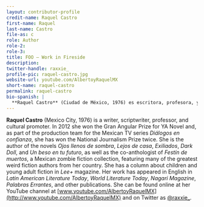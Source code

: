```yaml
---
layout: contributor-profile
credit-name: Raquel Castro
first-name: Raquel
last-name: Castro
file-as: c
role: Author
role-2:
role-3:
title: FOO — Work in Fireside
description: 
twitter-handle: raxxie_
profile-pic: raquel-castro.jpg
website-url: youtube.com/AlbertoyRaquelMX
short-name: raquel-castro
permalink: raquel-castro
bio-spanish: |
  **Raquel Castro** (Ciudad de México, 1976) es escritora, profesora, y promotora cultural. En 2012 ganó el Premio Gran Angular de literatura juvenil, y como parte del equipo de producción del programa televisivo mexicano _Diálogos en confianza_ ganó dos veces el Premio Nacional de Periodismo. Es Autora de las novelas _Ojos llenos de sombra_, _Lejos de Casa_, _Exiliados_, _Dark Doll_, y _Un beso en tu futuro_, así como coantologista de _Festín de muertos_, una antología de cuentos mexicanos de zombis con muchos de los mejores autores de weird fiction de México. Tiene una columna sobre literatura infantil y juvenil en la revista _LeeMás_. Su trabajo ha aparecido en inglés en _Latin American Literature Today_, _World Literature Today_, _Nagari_, _Palabras Errantes_ y otras publicaciones. Se le puede encontrar en su canal de YouTube [www.youtube.com/AlbertoyRaquelMX](http://www.youtube.com/AlbertoyRaquelMX) y en Twitter como [@raxxie_](https://www.twitter.com/raxxie_).
---
```

**Raquel Castro** (Mexico City, 1976) is a writer, scriptwriter, professor, and cultural promoter. In 2012 she won the Gran Angular Prize for YA Novel and, as part of the production team for the Mexican TV series _Diálogos en confianza_, she has won the National Journalism Prize twice. She is the author of the novels _Ojos llenos de sombra_, _Lejos de casa_, _Exiliados_, _Dark Doll_, and _Un beso en tu futuro_, as well as the co-anthologist of _Festín de muertos_, a Mexican zombie fiction collection, featuring many of the greatest weird fiction authors from her country. She has a column about children and young adult fiction in _Lee+_ magazine. Her work has appeared in English in _Latin American Literature Today_, _World Literature Today_, _Nagari Magazine_, _Palabras Errantes_, and other publications. She can be found online at her YouTube channel at  [www.youtube.com/AlbertoyRaquelMX](http://www.youtube.com/AlbertoyRaquelMX) and on Twitter as [@raxxie_](https://www.twitter.com/raxxie_).
